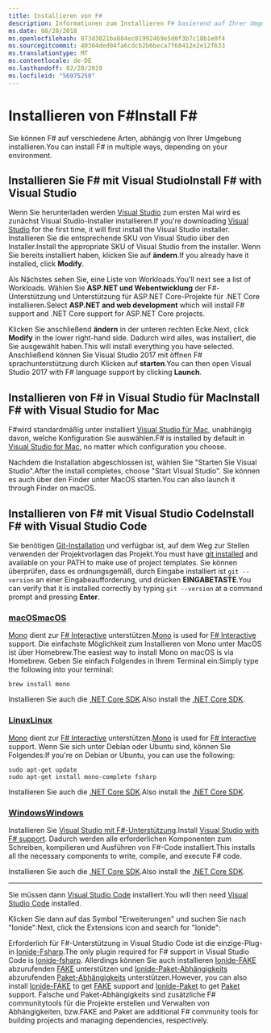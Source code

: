 ```yaml
---
title: Installieren von F#
description: Informationen zum Installieren F# basierend auf Ihrer Umgebung.
ms.date: 08/28/2018
ms.openlocfilehash: 873d3021ba884ec81992469e5d0f3b7c18b1e0f4
ms.sourcegitcommit: 40364ded04fa6cdcb2b6beca7f68412e2e12f633
ms.translationtype: MT
ms.contentlocale: de-DE
ms.lasthandoff: 02/28/2019
ms.locfileid: "56975250"
---
```

# <a name="install-f"></a><span data-ttu-id="a032c-103">Installieren von F\#</span><span class="sxs-lookup"><span data-stu-id="a032c-103">Install F\#</span></span>

<span data-ttu-id="a032c-104">Sie können F# auf verschiedene Arten, abhängig von Ihrer Umgebung installieren.</span><span class="sxs-lookup"><span data-stu-id="a032c-104">You can install F# in multiple ways, depending on your environment.</span></span>

## <a name="install-f-with-visual-studio"></a><span data-ttu-id="a032c-105">Installieren Sie F# mit Visual Studio</span><span class="sxs-lookup"><span data-stu-id="a032c-105">Install F# with Visual Studio</span></span>

<span data-ttu-id="a032c-106">Wenn Sie herunterladen werden [Visual Studio](https://visualstudio.microsoft.com/) zum ersten Mal wird es zunächst Visual Studio-Installer installieren.</span><span class="sxs-lookup"><span data-stu-id="a032c-106">If you're downloading [Visual Studio](https://visualstudio.microsoft.com/) for the first time, it will first install the Visual Studio installer.</span></span> <span data-ttu-id="a032c-107">Installieren Sie die entsprechende SKU von Visual Studio über den Installer.</span><span class="sxs-lookup"><span data-stu-id="a032c-107">Install the appropriate SKU of Visual Studio from the installer.</span></span> <span data-ttu-id="a032c-108">Wenn Sie bereits installiert haben, klicken Sie auf **ändern**.</span><span class="sxs-lookup"><span data-stu-id="a032c-108">If you already have it installed, click **Modify**.</span></span>

<span data-ttu-id="a032c-109">Als Nächstes sehen Sie, eine Liste von Workloads.</span><span class="sxs-lookup"><span data-stu-id="a032c-109">You'll next see a list of Workloads.</span></span> <span data-ttu-id="a032c-110">Wählen Sie **ASP.NET und Webentwicklung** der F#-Unterstützung und Unterstützung für ASP.NET Core-Projekte für .NET Core installieren.</span><span class="sxs-lookup"><span data-stu-id="a032c-110">Select **ASP.NET and web development** which will install F# support and .NET Core support for ASP.NET Core projects.</span></span>

<span data-ttu-id="a032c-111">Klicken Sie anschließend **ändern** in der unteren rechten Ecke.</span><span class="sxs-lookup"><span data-stu-id="a032c-111">Next, click **Modify** in the lower right-hand side.</span></span>  <span data-ttu-id="a032c-112">Dadurch wird alles, was installiert, die Sie ausgewählt haben.</span><span class="sxs-lookup"><span data-stu-id="a032c-112">This will install everything you have selected.</span></span> <span data-ttu-id="a032c-113">Anschließend können Sie Visual Studio 2017 mit öffnen F# sprachunterstützung durch Klicken auf **starten**.</span><span class="sxs-lookup"><span data-stu-id="a032c-113">You can then open Visual Studio 2017 with F# language support by clicking **Launch**.</span></span>

## <a name="install-f-with-visual-studio-for-mac"></a><span data-ttu-id="a032c-114">Installieren von F# in Visual Studio für Mac</span><span class="sxs-lookup"><span data-stu-id="a032c-114">Install F# with Visual Studio for Mac</span></span>

<span data-ttu-id="a032c-115">F#wird standardmäßig unter installiert [Visual Studio für Mac](https://visualstudio.microsoft.com/vs/mac/), unabhängig davon, welche Konfiguration Sie auswählen.</span><span class="sxs-lookup"><span data-stu-id="a032c-115">F# is installed by default in [Visual Studio for Mac](https://visualstudio.microsoft.com/vs/mac/), no matter which configuration you choose.</span></span>

<span data-ttu-id="a032c-116">Nachdem die Installation abgeschlossen ist, wählen Sie "Starten Sie Visual Studio".</span><span class="sxs-lookup"><span data-stu-id="a032c-116">After the install completes, choose "Start Visual Studio".</span></span> <span data-ttu-id="a032c-117">Sie können es auch über den Finder unter MacOS starten.</span><span class="sxs-lookup"><span data-stu-id="a032c-117">You can also launch it through Finder on macOS.</span></span>

## <a name="install-f-with-visual-studio-code"></a><span data-ttu-id="a032c-118">Installieren von F# mit Visual Studio Code</span><span class="sxs-lookup"><span data-stu-id="a032c-118">Install F# with Visual Studio Code</span></span>

<span data-ttu-id="a032c-119">Sie benötigen [Git-Installation](https://git-scm.com/download) und verfügbar ist, auf dem Weg zur Stellen verwenden der Projektvorlagen das Projekt.</span><span class="sxs-lookup"><span data-stu-id="a032c-119">You must have [git installed](https://git-scm.com/download) and available on your PATH to make use of project templates.</span></span> <span data-ttu-id="a032c-120">Sie können überprüfen, dass es ordnungsgemäß, durch Eingabe installiert ist `git --version` an einer Eingabeaufforderung, und drücken **EINGABETASTE**.</span><span class="sxs-lookup"><span data-stu-id="a032c-120">You can verify that it is installed correctly by typing `git --version` at a command prompt and pressing **Enter**.</span></span>

### <a name="macostabmacos"></a>[<span data-ttu-id="a032c-121">macOS</span><span class="sxs-lookup"><span data-stu-id="a032c-121">macOS</span></span>](#tab/macos)

<span data-ttu-id="a032c-122">[Mono](https://www.mono-project.com) dient zur [F# Interactive](../tutorials/fsharp-interactive/index.md) unterstützen.</span><span class="sxs-lookup"><span data-stu-id="a032c-122">[Mono](https://www.mono-project.com) is used for [F# Interactive](../tutorials/fsharp-interactive/index.md) support.</span></span> <span data-ttu-id="a032c-123">Die einfachste Möglichkeit zum Installieren von Mono unter MacOS ist über Homebrew.</span><span class="sxs-lookup"><span data-stu-id="a032c-123">The easiest way to install Mono on macOS is via Homebrew.</span></span> <span data-ttu-id="a032c-124">Geben Sie einfach Folgendes in Ihrem Terminal ein:</span><span class="sxs-lookup"><span data-stu-id="a032c-124">Simply type the following into your terminal:</span></span>

```console
brew install mono
```

<span data-ttu-id="a032c-125">Installieren Sie auch die [.NET Core SDK](https://www.microsoft.com/net/download).</span><span class="sxs-lookup"><span data-stu-id="a032c-125">Also install the [.NET Core SDK](https://www.microsoft.com/net/download).</span></span>

### <a name="linuxtablinux"></a>[<span data-ttu-id="a032c-126">Linux</span><span class="sxs-lookup"><span data-stu-id="a032c-126">Linux</span></span>](#tab/linux)

<span data-ttu-id="a032c-127">[Mono](https://www.mono-project.com) dient zur [F# Interactive](../tutorials/fsharp-interactive/index.md) unterstützen.</span><span class="sxs-lookup"><span data-stu-id="a032c-127">[Mono](https://www.mono-project.com) is used for [F# Interactive](../tutorials/fsharp-interactive/index.md) support.</span></span> <span data-ttu-id="a032c-128">Wenn Sie sich unter Debian oder Ubuntu sind, können Sie Folgendes:</span><span class="sxs-lookup"><span data-stu-id="a032c-128">If you're on Debian or Ubuntu, you can use the following:</span></span>

```console
sudo apt-get update
sudo apt-get install mono-complete fsharp
```

<span data-ttu-id="a032c-129">Installieren Sie auch die [.NET Core SDK](https://www.microsoft.com/net/download).</span><span class="sxs-lookup"><span data-stu-id="a032c-129">Also install the [.NET Core SDK](https://www.microsoft.com/net/download).</span></span>

### <a name="windowstabwindows"></a>[<span data-ttu-id="a032c-130">Windows</span><span class="sxs-lookup"><span data-stu-id="a032c-130">Windows</span></span>](#tab/windows)

<span data-ttu-id="a032c-131">Installieren Sie [Visual Studio mit F#-Unterstützung](#install-f-with-visual-studio).</span><span class="sxs-lookup"><span data-stu-id="a032c-131">Install [Visual Studio with F# support](#install-f-with-visual-studio).</span></span> <span data-ttu-id="a032c-132">Dadurch werden alle erforderlichen Komponenten zum Schreiben, kompilieren und Ausführen von F#-Code installiert.</span><span class="sxs-lookup"><span data-stu-id="a032c-132">This installs all the necessary components to write, compile, and execute F# code.</span></span>

<span data-ttu-id="a032c-133">Installieren Sie auch die [.NET Core SDK](https://www.microsoft.com/net/download/).</span><span class="sxs-lookup"><span data-stu-id="a032c-133">Also install the [.NET Core SDK](https://www.microsoft.com/net/download/).</span></span>

---

<span data-ttu-id="a032c-134">Sie müssen dann [Visual Studio Code](https://code.visualstudio.com) installiert.</span><span class="sxs-lookup"><span data-stu-id="a032c-134">You will then need [Visual Studio Code](https://code.visualstudio.com) installed.</span></span>

<span data-ttu-id="a032c-135">Klicken Sie dann auf das Symbol "Erweiterungen" und suchen Sie nach "Ionide":</span><span class="sxs-lookup"><span data-stu-id="a032c-135">Next, click the Extensions icon and search for "Ionide":</span></span>

<span data-ttu-id="a032c-136">Erforderlich für F#-Unterstützung in Visual Studio Code ist die einzige-Plug-in [Ionide-Fsharp](https://marketplace.visualstudio.com/items?itemName=Ionide.Ionide-fsharp).</span><span class="sxs-lookup"><span data-stu-id="a032c-136">The only plugin required for F# support in Visual Studio Code is [Ionide-fsharp](https://marketplace.visualstudio.com/items?itemName=Ionide.Ionide-fsharp).</span></span> <span data-ttu-id="a032c-137">Allerdings können Sie auch installieren [Ionide-FAKE](https://marketplace.visualstudio.com/items?itemName=Ionide.Ionide-FAKE) abzurufenden [FAKE](https://fsharp.github.io/FAKE/) unterstützen und [Ionide-Paket-Abhängigkeits](https://marketplace.visualstudio.com/items?itemName=Ionide.Ionide-Paket) abzurufenden [Paket-Abhängigkeits](https://fsprojects.github.io/Paket/) unterstützen.</span><span class="sxs-lookup"><span data-stu-id="a032c-137">However, you can also install [Ionide-FAKE](https://marketplace.visualstudio.com/items?itemName=Ionide.Ionide-FAKE) to get [FAKE](https://fsharp.github.io/FAKE/) support and [Ionide-Paket](https://marketplace.visualstudio.com/items?itemName=Ionide.Ionide-Paket) to get [Paket](https://fsprojects.github.io/Paket/) support.</span></span> <span data-ttu-id="a032c-138">Falsche und Paket-Abhängigkeits sind zusätzliche F# communitytools für die Projekte erstellen und Verwalten von Abhängigkeiten, bzw.</span><span class="sxs-lookup"><span data-stu-id="a032c-138">FAKE and Paket are additional F# community tools for building projects and managing dependencies, respectively.</span></span>
